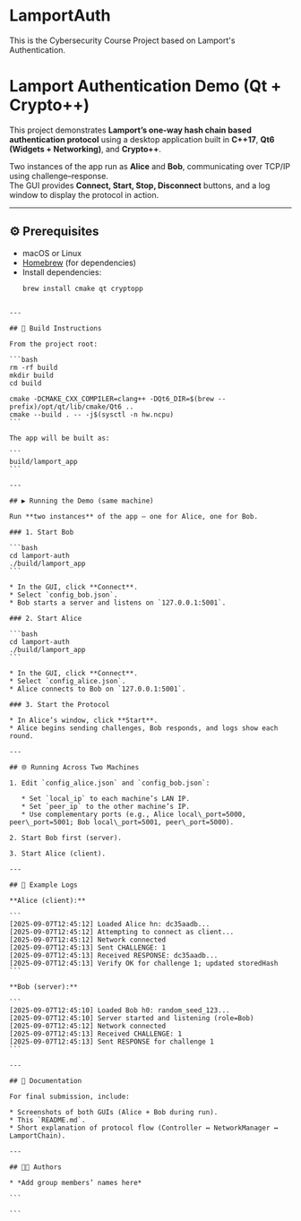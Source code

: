 # LamportAuth
This is the Cybersecurity Course Project based on Lamport's Authentication.


# Lamport Authentication Demo (Qt + Crypto++)

This project demonstrates **Lamport’s one-way hash chain based authentication protocol** using a desktop application built in **C++17**, **Qt6 (Widgets + Networking)**, and **Crypto++**.

Two instances of the app run as **Alice** and **Bob**, communicating over TCP/IP using challenge–response.  
The GUI provides **Connect, Start, Stop, Disconnect** buttons, and a log window to display the protocol in action.


---

## ⚙️ Prerequisites
- macOS or Linux  
- [Homebrew](https://brew.sh/) (for dependencies)  
- Install dependencies:
  ```bash
  brew install cmake qt cryptopp
````

---

## 🔨 Build Instructions

From the project root:

```bash
rm -rf build
mkdir build
cd build

cmake -DCMAKE_CXX_COMPILER=clang++ -DQt6_DIR=$(brew --prefix)/opt/qt/lib/cmake/Qt6 ..
cmake --build . -- -j$(sysctl -n hw.ncpu)
```

The app will be built as:

```
build/lamport_app
```

---

## ▶️ Running the Demo (same machine)

Run **two instances** of the app — one for Alice, one for Bob.

### 1. Start Bob

```bash
cd lamport-auth
./build/lamport_app
```

* In the GUI, click **Connect**.
* Select `config_bob.json`.
* Bob starts a server and listens on `127.0.0.1:5001`.

### 2. Start Alice

```bash
cd lamport-auth
./build/lamport_app
```

* In the GUI, click **Connect**.
* Select `config_alice.json`.
* Alice connects to Bob on `127.0.0.1:5001`.

### 3. Start the Protocol

* In Alice’s window, click **Start**.
* Alice begins sending challenges, Bob responds, and logs show each round.

---

## 🌐 Running Across Two Machines

1. Edit `config_alice.json` and `config_bob.json`:

   * Set `local_ip` to each machine’s LAN IP.
   * Set `peer_ip` to the other machine’s IP.
   * Use complementary ports (e.g., Alice local\_port=5000, peer\_port=5001; Bob local\_port=5001, peer\_port=5000).

2. Start Bob first (server).

3. Start Alice (client).

---

## 📝 Example Logs

**Alice (client):**

```
[2025-09-07T12:45:12] Loaded Alice hn: dc35aadb...
[2025-09-07T12:45:12] Attempting to connect as client...
[2025-09-07T12:45:12] Network connected
[2025-09-07T12:45:13] Sent CHALLENGE: 1
[2025-09-07T12:45:13] Received RESPONSE: dc35aadb...
[2025-09-07T12:45:13] Verify OK for challenge 1; updated storedHash
```

**Bob (server):**

```
[2025-09-07T12:45:10] Loaded Bob h0: random_seed_123...
[2025-09-07T12:45:10] Server started and listening (role=Bob)
[2025-09-07T12:45:12] Network connected
[2025-09-07T12:45:13] Received CHALLENGE: 1
[2025-09-07T12:45:13] Sent RESPONSE for challenge 1
```

---

## 📸 Documentation

For final submission, include:

* Screenshots of both GUIs (Alice + Bob during run).
* This `README.md`.
* Short explanation of protocol flow (Controller ↔ NetworkManager ↔ LamportChain).

---

## 👩‍💻 Authors

* *Add group members’ names here*

```

```
